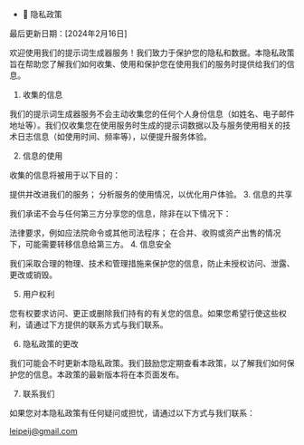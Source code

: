 - 👋 隐私政策

最后更新日期：[2024年2月16日]

欢迎使用我们的提示词生成器服务！我们致力于保护您的隐私和数据。本隐私政策旨在帮助您了解我们如何收集、使用和保护您在使用我们的服务时提供给我们的信息。

1. 收集的信息

我们的提示词生成器服务不会主动收集您的任何个人身份信息（如姓名、电子邮件地址等）。我们仅收集您在使用服务时生成的提示词数据以及与服务使用相关的技术日志信息（如使用时间、频率等），以便提升服务体验。

2. 信息的使用

收集的信息将被用于以下目的：

提供并改进我们的服务；
分析服务的使用情况，以优化用户体验。
3. 信息的共享

我们承诺不会与任何第三方分享您的信息，除非在以下情况下：

法律要求，例如应法院命令或其他司法程序；
在合并、收购或资产出售的情况下，可能需要转移信息给第三方。
4. 信息安全

我们采取合理的物理、技术和管理措施来保护您的信息，防止未授权访问、泄露、更改或销毁。

5. 用户权利

您有权要求访问、更正或删除我们持有的有关您的信息。如果您希望行使这些权利，请通过下方提供的联系方式与我们联系。

6. 隐私政策的更改

我们可能会不时更新本隐私政策。我们鼓励您定期查看本政策，以了解我们如何保护您的信息。本政策的最新版本将在本页面发布。

7. 联系我们

如果您对本隐私政策有任何疑问或担忧，请通过以下方式与我们联系：

leipeij@gmail.com
